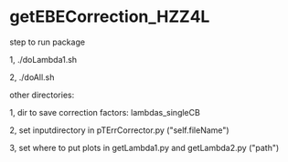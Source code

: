 # getEBECorrection_HZZ4L

step to run package

1, ./doLambda1.sh

2, ./doAll.sh

other directories:

1, dir to save correction factors: lambdas_singleCB

2, set inputdirectory in pTErrCorrector.py ("self.fileName")

3, set where to put plots in getLambda1.py and getLambda2.py ("path")
